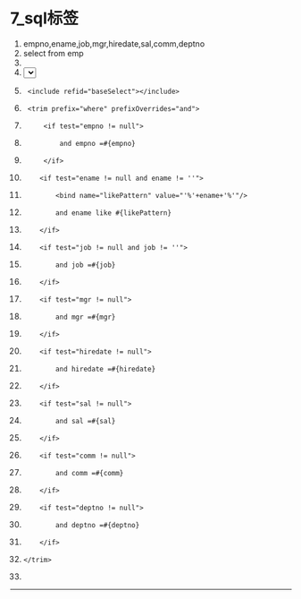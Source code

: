 ﻿
# 7_sql标签




1.  <sql id="empColumn">empno,ename,job,mgr,hiredate,sal,comm,deptno</sql>
2.  <sql id="baseSelect">select <include refid="empColumn"></include> from
    emp</sql>
3.  <!--List<Emp> findByCondition(Emp emp);-->
4.  <select id="findByCondition" resultType="emp">
5.      <include refid="baseSelect"></include>
6.      <trim prefix="where" prefixOverrides="and">
7.          <if test="empno != null">
8.              and empno =#{empno}
9.          </if>
10.         <if test="ename != null and ename != ''">
11.             <bind name="likePattern" value="'%'+ename+'%'"/>
12.             and ename like #{likePattern}
13.         </if>
14.         <if test="job != null and job != ''">
15.             and job =#{job}
16.         </if>
17.         <if test="mgr != null">
18.             and mgr =#{mgr}
19.         </if>
20.         <if test="hiredate != null">
21.             and hiredate =#{hiredate}
22.         </if>
23.         <if test="sal != null">
24.             and sal =#{sal}
25.         </if>
26.         <if test="comm != null">
27.             and comm =#{comm}
28.         </if>
29.         <if test="deptno != null">
30.             and deptno =#{deptno}
31.         </if>
32.     </trim>
33. </select>

 






------------------------------------------------------------

